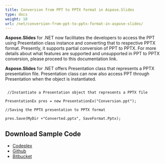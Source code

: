 ```yaml
---
title: Conversion from PPT to PPTX format in Aspose.Slides
type: docs
weight: 10
url: /net/conversion-from-ppt-to-pptx-format-in-aspose-slides/
---
```


**Aspose.Slides** for .NET now facilitates the developers to access the PPT using Presentation class instance and converting that to respective PPTX format. Presently, it supports partial conversion of PPT to PPTX. For more details about what features are supported and unsupported in PPT to PPTX conversion, please proceed to this documentation link.

**Aspose.Slides** for .NET offers Presentation class that represents a PPTX presentation file. Presentation class can now also access PPT through Presentation when the object is instantiated.

```

 //Instantiate a Presentation object that represents a PPTX file

PresentationEx pres = new PresentationEx("Conversion.ppt");

//Saving the PPTX presentation to PPTX format

pres.Save(MyDir +"Converted.pptx", SaveFormat.Pptx);

```
## **Download Sample Code**
- [Codeplex](http://goo.gl/LklO0x)
- [Github](https://github.com/asposemarketplace/Aspose_for_OpenXML/releases/download/6/Conversion.PPT.to.PPTX.Aspose.Slides.zip)
- [Bitbucket](https://bitbucket.org/asposemarketplace/aspose-for-openxml/downloads/Conversion%20PPT%20to%20PPTX%20%28Aspose.Slides%29.zip)
